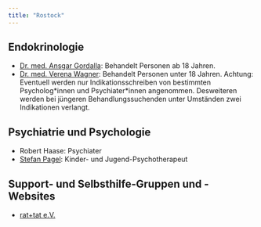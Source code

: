 ```yaml
---
title: "Rostock"
---
```


## Endokrinologie
* [Dr. med. Ansgar Gordalla](https://www.diabendo-rostock.de): Behandelt Personen ab 18 Jahren.
* [Dr. med. Verena Wagner](https://kinderaerzte-am-stadthafen.de/): Behandelt Personen unter 18 Jahren. Achtung: Eventuell werden nur Indikationsschreiben von bestimmten Psycholog\*innen und Psychiater\*innen angenommen. Desweiteren werden bei jüngeren Behandlungssuchenden unter Umständen zwei Indikationen verlangt.

## Psychiatrie und Psychologie
* Robert Haase: Psychiater
* [Stefan Pagel](https://pagel-psychotherapie.de): Kinder- und Jugend-Psychotherapeut

## Support- und Selbsthilfe-Gruppen und -Websites
* [rat+tat e.V.](https://ratundtat-rostock.de/)
